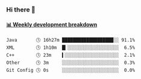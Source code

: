 ### Hi there 👋

 <!-- waka-box start -->
#### <a href="https://gist.github.com/13ec2dfdc33a50531d3efeab85c31d48" target="_blank">📊 Weekly development breakdown</a>
```text
Java       🕓 16h27m ███████████████████░░ 91.1%
XML        🕓 1h10m  █▎░░░░░░░░░░░░░░░░░░░  6.5%
C++        🕓 23m    ▍░░░░░░░░░░░░░░░░░░░░  2.1%
Other      🕓 3m     ░░░░░░░░░░░░░░░░░░░░░  0.3%
Git Config 🕓 0s     ░░░░░░░░░░░░░░░░░░░░░  0.0%
```
<!-- Powered by https://github.com/YouEclipse/waka-box-go . -->
<!-- waka-box end -->

<!--
**Alpacabla/Alpacabla** is a ✨ _special_ ✨ repository because its `README.md` (this file) appears on your GitHub profile.

Here are some ideas to get you started:

- 🔭 I’m currently working on ...
- 🌱 I’m currently learning ...
- 👯 I’m looking to collaborate on ...
- 🤔 I’m looking for help with ...
- 💬 Ask me about ...
- 📫 How to reach me: ...
- 😄 Pronouns: ...
- ⚡ Fun fact: ...
-->
